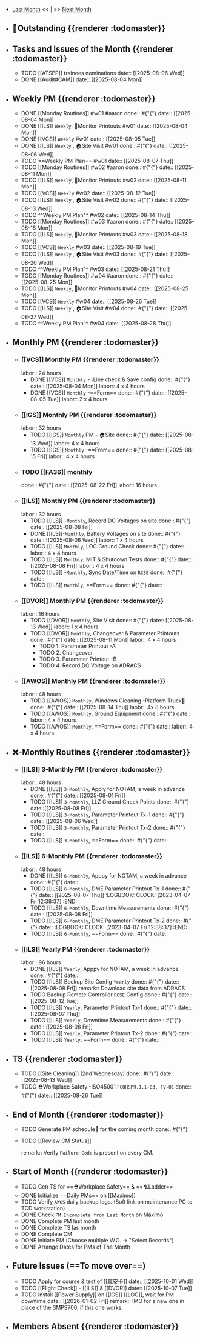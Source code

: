 - [Last Month]([[Monthly/2025-07]]) << | >> [Next Month]([[Monthly/2025-09]])
- ## 📌Outstanding {{renderer :todomaster}}
- ## Tasks and Issues of the Month {{renderer :todomaster}}
	- TODO [[ATSEP]] trainees nominations
	  date:: [[2025-08-06 Wed]]
	- DONE [[Audit#CAM]]
	  date:: [[2025-08-04 Mon]]
- ## Weekly PM {{renderer :todomaster}}
	- DONE [[Monday Routines]] #w01 #aaron 
	  done:: #{"{"}
	  date:: [[2025-08-04 Mon]]
	- DONE [[ILS]] `Weekly`, 📄Monitor Printouts #w01
	  date:: [[2025-08-04 Mon]]
	- DONE [[VCS]] `Weekly` #w01
	  date:: [[2025-08-05 Tue]]
	- DONE [[ILS]] `Weekly` ,  🏠️Site Visit #w01
	  done:: #{"{"}
	  date:: [[2025-08-06 Wed]]
	- TODO  ==Weekly PM Plan== #w01 
	  date:: [[2025-08-07 Thu]]
	- TODO [[Monday Routines]] #w02 #aaron 
	  done:: #{"{"}
	  date:: [[2025-08-11 Mon]]
	- TODO  [[ILS]] `Weekly`, 📄Monitor Printouts  #w02
	  date:: [[2025-08-11 Mon]]
	- TODO  [[VCS]] `Weekly` #w02
	  date:: [[2025-08-12 Tue]]
	- TODO  [[ILS]] `Weekly` ,  🏠️Site Visit #w02
	  done:: #{"{"}
	  date:: [[2025-08-13 Wed]]
	- TODO  ^^Weekly PM Plan^^ #w02 
	  date:: [[2025-08-14 Thu]]
	- TODO [[Monday Routines]] #w03 #aaron 
	  done:: #{"{"}
	  date:: [[2025-08-18 Mon]]
	- TODO [[ILS]] `Weekly`, 📄Monitor Printouts #w03 
	  date:: [[2025-08-18 Mon]]
	- TODO [[VCS]] `Weekly` #w03
	  date:: [[2025-08-19 Tue]]
	- TODO [[ILS]] `Weekly` ,  🏠️Site Visit #w03
	  done:: #{"{"}
	  date:: [[2025-08-20 Wed]]
	- TODO ^^Weekly PM Plan^^ #w03 
	  date:: [[2025-08-21 Thu]]
	- TODO [[Monday Routines]] #w04 #aaron 
	  done:: #{"{"}
	  date:: [[2025-08-25 Mon]]
	- TODO [[ILS]] `Weekly`, 📄Monitor Printouts #w04
	  date:: [[2025-08-25 Mon]]
	- TODO [[VCS]] `Weekly` #w04
	  date:: [[2025-08-26 Tue]]
	- TODO [[ILS]] `Weekly` ,  🏠️Site Visit #w04
	  done:: #{"{"}
	  date:: [[2025-08-27 Wed]]
	- TODO ^^Weekly PM Plan^^ #w04 
	  date:: [[2025-08-28 Thu]]
- ## Monthly PM {{renderer :todomaster}}
	- ### [[VCS]] Monthly PM {{renderer :todomaster}}
	  labor:: 24 hours
		- DONE [[VCS]] `Monthly` - 📞Line check & Save config
		  done:: #{"{"}
		  date:: [[2025-08-04 Mon]]
		  labor::  4 x 4 hours
		- DONE [[VCS]] `Monthly` -==Form== 
		  done:: #{"{"}
		  date:: [[2025-08-05 Tue]]
		  labor::  2 x 4 hours
	- ### [[IGS]] Monthly PM {{renderer :todomaster}}
	  labor:: 32 hours
		- TODO [[IGS]] `Monthly` PM - 🏠️Site
		  done:: #{"{"}
		  date:: [[2025-08-13 Wed]]
		  labor:: 4 x 4 hours
		- TODO [[IGS]] `Monthly` -==From== 
		  done:: #{"{"}
		  date:: [[2025-08-15 Fri]]
		  labor::  4 x 4 hours
	- ### TODO [[FA36]] monthly 
	  done:: #{"{"}
	  date:: [[2025-08-22 Fri]]
	  labor:: 16 hours
	- ### [[ILS]] Monthly PM {{renderer :todomaster}}
	  labor:: 32 hours
		- TODO [[ILS]] -`Monthly`, Record DC Voltages on site 
		  done:: #{"{"}
		  date:: [[2025-08-08 Fri]]
		- DONE [[ILS]]-`Monthly`, Battery Voltages on site 
		  done:: #{"{"}
		  date:: [[2025-08-06 Wed]]
		  labor:: 1 x 4 hours
		- TODO [[ILS]] `Monthly`, LOC Ground Check 
		  done:: #{"{"}
		  date:: 
		  labor:: 4 x 4 hours
		- TODO [[ILS]] `Monthly`, MIT & Shutdown Tests 
		  done:: #{"{"}
		  date:: [[2025-08-08 Fri]]
		  labor:: 4 x 4 hours
		- TODO [[ILS]] -`Monthly`, Sync Date/Time on `RCSE` 
		  done:: #{"{"}
		  date::
		- TODO [[ILS]] `Monthly`, ==Form== 
		  done:: #{"{"}
		  date::
	- ### [[DVOR]] Monthly PM {{renderer :todomaster}}
	  labor:: 16 hours
		- TODO [[DVOR]] `Monthly`, Site Visit
		  done:: #{"{"}
		  date:: [[2025-08-13 Wed]]
		  labor:: 1 x 4 hours
		- TODO [[DVOR]] `Monthly`, Changeover & Parameter Printouts
		  done:: #{"{"}
		  date:: [[2025-08-11 Mon]]
		  labor:: 4 x 4 hours
			- TODO 1. Parameter Printout -A
			- TODO 2. Changeover
			- TODO 3. Parameter Printout -B
			- TODO 4. Record DC Voltage on ADRACS
	- ### [[AWOS]] Monthly PM {{renderer :todomaster}}
	  labor:: 48 hours
		- TODO [[AWOS]] `Monthly`, Windows Cleaning -Platform Truck🚛
		  done:: #{"{"}
		  date:: [[2025-08-14 Thu]]
		  laobr:: 4x 8 hours
		- TODO [[AWOS]] `Monthly`, Ground Equipment
		  done:: #{"{"}
		  date::
		  labor:: 4 x 4 hours
		- TODO [[AWOS]] `Monthly`, ==Form== 
		  done:: #{"{"}
		  date:: 
		  labor:: 4 x 4 hours
- ## ❌-Monthly Routines {{renderer :todomaster}}
	- ### [[ILS]] 3-Monthly PM {{renderer :todomaster}}
	  labor:: 48 hours
		- DONE [[ILS]]  `3-Monthly`, Apply for NOTAM, a week in advance 
		  done:: #{"{"}
		  date:: [[2025-08-01 Fri]]
		- TODO [[ILS]]  `3-Monthly`, LLZ Ground Check Points 
		  done:: #{"{"}
		  date::[[2025-08-08 Fri]]
		- TODO [[ILS]]  `3-Monthly`, Parameter Printout Tx-1
		  done:: #{"{"}
		  date:: [[2025-08-06 Wed]]
		- TODO [[ILS]]  `3-Monthly`, Parameter Printout Tx-2
		  done:: #{"{"}
		  date::
		- TODO [[ILS]] `3-Monthly`, ==Form== 
		  done:: #{"{"}
		  date::
	- ### [[ILS]] 6-Monthly PM {{renderer :todomaster}}
	  labor:: 48 hours
		- DONE [[ILS]] `6-Monthly`, Apppy for NOTAM, a week in advance 
		  done:: #{"{"}
		  date::
		- TODO [[ILS]] `6-Monthly`, DME Parameter Printout Tx-1
		  done:: #{"{"}
		  date:: [[2025-08-07 Thu]]
		  :LOGBOOK:
		  CLOCK: [2023-04-07 Fri 12:38:37]
		  :END:
		- TODO [[ILS]] `6-Monthly`, Downtime Measurements
		  done:: #{"{"}
		  date:: [[2025-08-08 Fri]]
		- TODO [[ILS]] `6-Monthly`, DME Parameter Printout Tx-2
		  done:: #{"{"}
		  date::
		  :LOGBOOK:
		  CLOCK: [2023-04-07 Fri 12:38:37]
		  :END:
		- TODO [[ILS]] `6-Monthly`, ==Form== 
		  done:: #{"{"}
		  date::
	- ### [[ILS]] Yearly PM {{renderer :todomaster}}
	  labor:: 96 hours
		- DONE [[ILS]] `Yearly`, Apppy for NOTAM, a week in advance 
		  done:: #{"{"}
		  date::
		- TODO [[ILS]] Backup Site Config  `Yearly`
		  done:: #{"{"}
		  date:: [[2025-08-08 Fri]]
		  remark:: Download site data from ADRACS
		- TODO Backup Remote Controller `RCSE` Config
		  done:: #{"{"}
		  date:: [[2025-08-12 Tue]]
		- TODO [[ILS]] `Yearly`, Parameter Printout Tx-1
		  done:: #{"{"}
		  date:: [[2025-08-07 Thu]]
		- TODO [[ILS]] `Yearly`, Downtime Measurements
		  done:: #{"{"}
		  date:: [[2025-08-08 Fri]]
		- TODO [[ILS]] `Yearly`, Parameter Printout Tx-2
		  done:: #{"{"}
		  date::
		- TODO [[ILS]] `Yearly`, ==Form==
		  done:: #{"{"}
		  date::
- ## TS {{renderer :todomaster}}
	- TODO [[Site Cleaning]] (2nd Wednesday) 
	  done:: #{"{"}
	  date:: [[2025-08-13 Wed]]
	- TODO ⛑️Workplace Safety -ISO45001 `FCOHSP9.1.1-03, FV-01`
	  done:: #{"{"}
	  date:: [[2025-08-26 Tue]]
- ## End of Month {{renderer :todomaster}}
	- TODO Generate PM schedule📅 for the coming month
	  done:: #{"{"}
	- TODO [[Review CM Status]]
	  
	  remark:: Verify `Failure Code` is present on every CM.
- ## Start of Month {{renderer :todomaster}}
	- TODO Gen TS for ==⛑️Workplace Safety== & ==🪜Ladder==
	- DONE Initialize ==Daily PMs== on [[Maximo]]
	- TODO Verify `AWOS` daily backup logs. (Soft link on maintenance PC to TCD workstation)
	- DONE Check `PM Incomplete from Last Month` on Maximo
	- DONE Complete PM last month
	- DONE Complete TS las month
	- DONE Complete CM
	- DONE Initiate PM (Choose multiple W.O. -> "Select Records")
	- DONE Arrange Dates for PMs of The Month
- ## Future Issues (==To move over==)
	- TODO Apply for course & test of [[職安卡]]
	  date:: [[2025-10-01 Wed]]
	- TODO [[Flight Check]] - [[ILS]] & [[DVOR]]
	  date:: [[2025-10-07 Tue]]
	- TODO Install [[Power Supply]] on [[IGS]] [[LOC]], wait for PM downtime
	  date:: [[2026-01-02 Fri]]
	  remark:: IMO for a new one in place of the SMPS700, if this one works.
- ## Members Absent {{renderer :todomaster}}